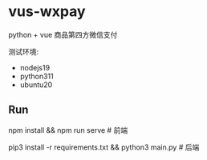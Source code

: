 # vus-wxpay
python + vue 商品第四方微信支付

测试环境:
- nodejs19
- python311
- ubuntu20

## Run

  npm install && npm run serve # 前端

  pip3 install -r requirements.txt && python3 main.py # 后端